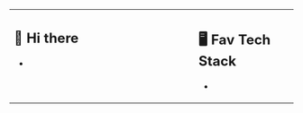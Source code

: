 <table><tr><td valign="top" width="65%">

## 👋 Hi there

- 
 
</td><td valign="top" width="35%">

## 🖥️ Fav Tech Stack

- 
 
</tr></tr></table> 

